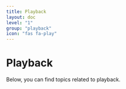 ```yaml
---
title: Playback
layout: doc
level: "1"
group: "playback"
icon: "fas fa-play"
---
```


# Playback

Below, you can find topics related to playback.
